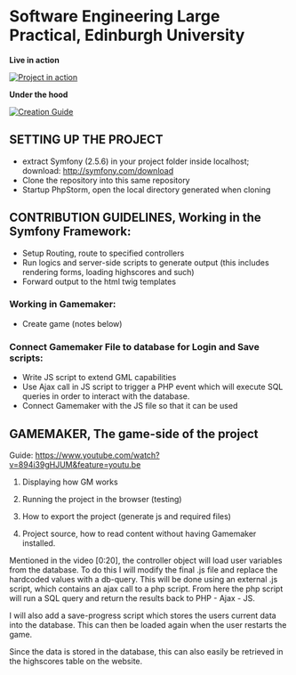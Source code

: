 # Software Engineering Large Practical, Edinburgh University

**Live in action**

[![Project in action](https://img.youtube.com/vi/9hUZTXsLuDc/default.jpg)](https://youtu.be/9hUZTXsLuDc)

**Under the hood**

[![Creation Guide](https://img.youtube.com/vi/894i39gHJUM/default.jpg)](https://youtu.be/894i39gHJUM)


## SETTING UP THE PROJECT
- extract Symfony (2.5.6) in your project folder inside localhost; download: http://symfony.com/download
- Clone the repository into this same repository
- Startup PhpStorm, open the local directory generated when cloning

## CONTRIBUTION GUIDELINES, Working in the Symfony Framework:
- Setup Routing, route to specified controllers
- Run logics and server-side scripts to generate output (this includes rendering forms, loading highscores and such)
- Forward output to the html twig templates

### Working in Gamemaker:
- Create game (notes below)

### Connect Gamemaker File to database for Login and Save scripts:
- Write JS script to extend GML capabilities
- Use Ajax call in JS script to trigger a PHP event which will execute SQL queries in order to interact with the database.
- Connect Gamemaker with the JS file so that it can be used


## GAMEMAKER, The game-side of the project

Guide: https://www.youtube.com/watch?v=894i39gHJUM&feature=youtu.be

1) Displaying how GM works

2) Running the project in the browser (testing)

3) How to export the project (generate js and required files)

4) Project source, how to read content without having Gamemaker installed.

Mentioned in the video [0:20], the controller object will load user variables from the database. To do this I will modify the final .js file and replace the hardcoded values with a db-query.
This will be done using an external .js script, which contains an ajax call to a php script. From here the php script will run a SQL query and return the results back to PHP - Ajax - JS.

I will also add a save-progress script which stores the users current data into the database. This can then be loaded again when the user restarts the game.

Since the data is stored in the database, this can also easily be retrieved in the highscores table on the website.
